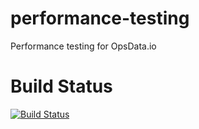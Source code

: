 # performance-testing
Performance testing for OpsData.io

# Build Status
[![Build Status](https://drone.support.tools/api/badges/opsdata-io/performance-testing/status.svg)](https://drone.support.tools/opsdata-io/performance-testing)
